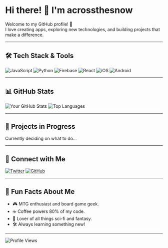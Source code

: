 # Hi there! 👋 I'm acrossthesnow

Welcome to my GitHub profile! 🚀  
I love creating apps, exploring new technologies, and building projects that make a difference.

---

## 🛠️ Tech Stack & Tools
![JavaScript](https://img.shields.io/badge/-JavaScript-F7DF1E?style=flat&logo=javascript&logoColor=black)
![Python](https://img.shields.io/badge/-Python-3776AB?style=flat&logo=python&logoColor=white)
![Firebase](https://img.shields.io/badge/-Firebase-FFCA28?style=flat&logo=firebase&logoColor=black)
![React](https://img.shields.io/badge/-React-61DAFB?style=flat&logo=react&logoColor=black)
![iOS](https://img.shields.io/badge/-iOS-black?style=flat&logo=apple&logoColor=white)
![Android](https://img.shields.io/badge/-Android-3DDC84?style=flat&logo=android&logoColor=white)

---

## 📊 GitHub Stats

![Your GitHub Stats](https://github-readme-stats.vercel.app/api?username=acrossthesnow&show_icons=true&theme=radical)
![Top Languages](https://github-readme-stats.vercel.app/api/top-langs/?username=acrossthesnow&layout=compact&theme=radical)

---

## 🚀 Projects in Progress
Currently deciding on what to do...

---

## 🔗 Connect with Me

[![Twitter](https://img.shields.io/badge/-Twitter-1DA1F2?style=flat&logo=twitter&logoColor=white)](https://twitter.com/acrossthesnow)
[![GitHub](https://img.shields.io/badge/-GitHub-181717?style=flat&logo=github&logoColor=white)](https://github.com/acrossthesnow)

---

## 🎯 Fun Facts About Me

- 🎮 MTG enthusiast and board game geek.
- ☕ Coffee powers 80% of my code.
- 🌌 Lover of all things sci-fi and fantasy.
- 🛠️ Always learning something new!

---

![Profile Views](https://komarev.com/ghpvc/?username=acrossthesnow&color=blue)
